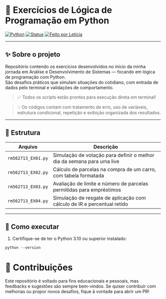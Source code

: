 # 🐍 Exercícios de Lógica de Programação em Python

[![Python](https://img.shields.io/badge/Python-3.10+-blue.svg)](https://www.python.org/)
[![Status](https://img.shields.io/badge/Status-Em%20Desenvolvimento-yellow)]()
[![Feito por Letícia](https://img.shields.io/badge/feito%20por-Letícia%20Schmitt-ff69b4)]()

---

## ✨ Sobre o projeto

Repositório contendo os exercícios desenvolvidos no início da minha jornada em Análise e Desenvolvimento de Sistemas — focando em lógica de programação com Python.  
São desafios práticos que simulam situações do cotidiano, com entrada de dados pelo terminal e validações de comportamento.  

> ✅ Todos os scripts estão prontos para execução direta em terminal!  

> 💡 Os códigos contam com tratamento de erro, uso de variáveis, estrutura condicional, repetição e exibição organizada dos resultados.

---

## 📁 Estrutura

| Arquivo | Descrição |
|--------|-----------|
| `rm562713_EX01.py` | Simulação de votação para definir o melhor dia da semana para uma live |
| `rm562713_EX02.py` | Cálculo de parcelas na compra de um carro, com tabela formatada |
| `rm562713_EX03.py` | Avaliação de limite e número de parcelas permitidas para empréstimos |
| `rm562713_EX04.py` | Simulação de resgate de aplicação com cálculo de IR e percentual retido |

---

## 🚀 Como executar

1. Certifique-se de ter o Python 3.10 ou superior instalado:

`python --version`




# 🤝  Contribuições

Este repositório é voltado para fins educacionais e pessoais, mas feedbacks e sugestões são sempre bem-vindos. Se quiser contribuir com melhorias ou propor novos desafios, fique à vontade para abrir um PR!